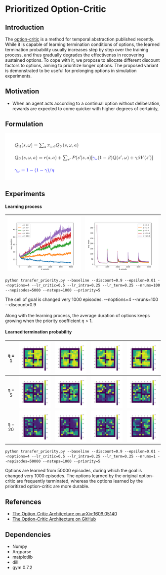 # Prioritized Option-Critic

## Introduction
The [option-critic](https://arxiv.org/abs/1609.05140) is a method for temporal abstraction published recently. While it is capable of learning termination conditions of options, the learned termination probability usually increases step by step over the training process, and thus gradually degrades the effectivenss in recovering sustained options. To cope with it, we propose to allocate different discount factors to options, aiming to prioritize longer options. The proposed variant is demonstrated to be useful for prolonging options in simulation experiments. 

## Motivation
* When an agent acts according to a continual option without deliberation, rewards are expected to come quicker with higher degrees of certainty, 

## Formulation
![](images/formulation.png)

## Experiments
#### Learning process
![](images/durations.png) | ![](images/steps.png)
:-------------------------:|:-------------------------:
```
python transfer_priority.py --baseline --discount=0.9 --epsilon=0.01 --noptions=4 --lr_critic=0.5 --lr_intra=0.25 --lr_term=0.25 --nruns=100 --nepisodes=5000 --nsteps=1000 --priority=5
```

The cell of goal is changed very 1000 episodes. --noptions=4 --nruns=100 --discount=0.9<sub>

Along with the learning process, the average duration of options keeps growing when the priority coefficient η > 1.

#### Learned termination probability
η = 1 | ![](images/pterm-eta_1-opt_4-1.png) | ![](images/pterm-eta_1-opt_4-2.png) | ![](images/pterm-eta_1-opt_4-3.png) | ![](images/pterm-eta_1-opt_4-4.png)
:-------------------------:|:-------------------------:|:-------------------------:|:-------------------------:|:-------------------------:
η = 5 | ![](images/pterm-eta_5-opt_4-1.png) | ![](images/pterm-eta_5-opt_4-2.png) | ![](images/pterm-eta_5-opt_4-3.png) | ![](images/pterm-eta_5-opt_4-4.png)
η = 20 | ![](images/pterm-eta_20-opt_4-1.png) | ![](images/pterm-eta_20-opt_4-2.png) | ![](images/pterm-eta_20-opt_4-3.png) | ![](images/pterm-eta_20-opt_4-4.png)
```
python transfer_priority.py --baseline --discount=0.9 --epsilon=0.01 --noptions=4 --lr_critic=0.5 --lr_intra=0.25 --lr_term=0.25 --nruns=1 --nepisodes=50000 --nsteps=1000 --priority=5
```

Options are learned from 50000 episodes, during which the goal is changed very 1000 episodes.
The options learned by the original option-critic are frequently terminated, whereas the options learned by the prioritized option-critic are more durable.

## References
- [The Option-Critic Architecture on arXiv:1609.05140](https://arxiv.org/abs/1609.05140)
- [The Option-Critic Architecture on GitHub](https://github.com/jeanharb/option_critic/tree/master/)

## Dependencies
- Numpy
- Argparse
- matplotlib
- dill
- gym 0.7.2
